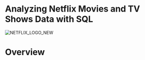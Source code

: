 # Analyzing Netflix Movies and TV Shows Data with SQL
![NETFLIX_LOGO_NEW](https://github.com/user-attachments/assets/f31d15e2-94c6-455c-b084-095f5370c8e9)
# Overview
